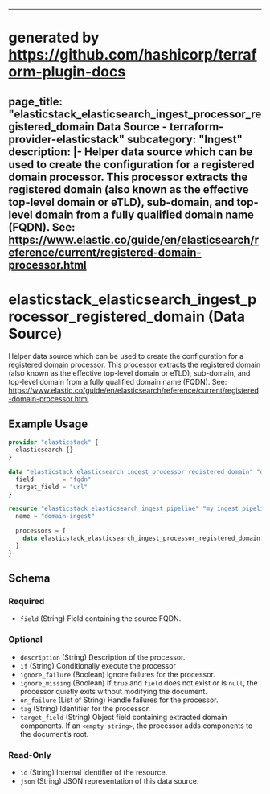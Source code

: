 
---
# generated by https://github.com/hashicorp/terraform-plugin-docs
page_title: "elasticstack_elasticsearch_ingest_processor_registered_domain Data Source - terraform-provider-elasticstack"
subcategory: "Ingest"
description: |-
  Helper data source which can be used to create the configuration for a registered domain processor. This processor extracts the registered domain (also known as the effective top-level domain or eTLD), sub-domain, and top-level domain from a fully qualified domain name (FQDN). See: https://www.elastic.co/guide/en/elasticsearch/reference/current/registered-domain-processor.html
---

# elasticstack_elasticsearch_ingest_processor_registered_domain (Data Source)

Helper data source which can be used to create the configuration for a registered domain processor. This processor extracts the registered domain (also known as the effective top-level domain or eTLD), sub-domain, and top-level domain from a fully qualified domain name (FQDN). See: https://www.elastic.co/guide/en/elasticsearch/reference/current/registered-domain-processor.html

## Example Usage

```terraform
provider "elasticstack" {
  elasticsearch {}
}

data "elasticstack_elasticsearch_ingest_processor_registered_domain" "domain" {
  field        = "fqdn"
  target_field = "url"
}

resource "elasticstack_elasticsearch_ingest_pipeline" "my_ingest_pipeline" {
  name = "domain-ingest"

  processors = [
    data.elasticstack_elasticsearch_ingest_processor_registered_domain.domain.json
  ]
}
```

<!-- schema generated by tfplugindocs -->
## Schema

### Required

- `field` (String) Field containing the source FQDN.

### Optional

- `description` (String) Description of the processor.
- `if` (String) Conditionally execute the processor
- `ignore_failure` (Boolean) Ignore failures for the processor.
- `ignore_missing` (Boolean) If `true` and `field` does not exist or is `null`, the processor quietly exits without modifying the document.
- `on_failure` (List of String) Handle failures for the processor.
- `tag` (String) Identifier for the processor.
- `target_field` (String) Object field containing extracted domain components. If an `<empty string>`, the processor adds components to the document’s root.

### Read-Only

- `id` (String) Internal identifier of the resource.
- `json` (String) JSON representation of this data source.
